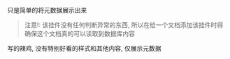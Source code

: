 只是简单的将元数据展示出来

> 注意!: 该挂件没有任何判断异常的东西, 所以在给一个文档添加该挂件时得确保这个文档真的可以读取到数据库内容

写的辣鸡, 没有特别好看的样式和其他内容, 仅展示元数据